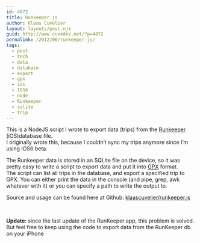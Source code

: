 ```yaml
---
id: 4872
title: Runkeeper.js
author: Klaas Cuvelier
layout: layouts/post.njk
guid: http://www.cuvedev.net/?p=4872
permalink: /2012/06/runkeeper-js/
tags:
  - post
  - tech
  - data
  - database
  - export
  - gpx
  - ios
  - IOS6
  - node
  - Runkeeper
  - sqlite
  - trip
---
```


This is a NodeJS script I wrote to export data (trips) from the <a title="Runkeeper" href="http://www.runkeeper.com/" target="_blank">Runkeeper</a> (iOS)database file.  
I originally wrote this, because I couldn&#8217;t sync my trips anymore since I&#8217;m using IOS6 beta.

The Runkeeper data is stored in an SQLite file on the device, so it was pretty easy to write a script to export data and put it into <a title="GPX" href="http://www.topografix.com/gpx.asp" target="_blank">GPX</a> format.  
The script can list all trips in the database, and export a specified trip to GPX. You can either print the data in the console (and pipe, grep, awk whatever with it) or you can specify a path to write the output to.

Source and usage can be found here at Github: <a title="klaascuvelier/runkeeper.js" href="https://github.com/klaascuvelier/runkeeper.js" target="_blank">klaascuvelier/runkeeper.js</a>

&nbsp;

**Update**: since the last update of the RunKeeper app, this problem is solved.  
But feel free to keep using the code to export data from the RunKeeper db on your iPhone
